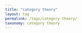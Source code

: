 ```yaml
---
title: "category theory"
layout: tag
permalink: /tags/category-theory/
taxonomy: category theory
---
```

